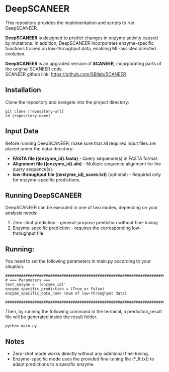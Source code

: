# DeepSCANEER
This repository provides the implementation and scripts to run DeepSCANEER.

**DeepSCANEER** is designed to predict changes in enzyme activity caused by mutations. 
In addition, DeepSCANEER incorporates enzyme-specific functions trained on low-throughput data, enabling ML-assisted directed evolution.

**DeepSCANEER** is an upgraded version of **SCANEER**, incorporating parts of the original SCANEER code. \
SCANEER github link: https://github.com/SBIlab/SCANEER

## Installation
Clone the repository and navigate into the project directory:

```
git clone [repository-url]
cd [repository-name]
```

## Input Data
Before running DeepSCANEER, make sure that all required input files are placed under the data/ directory:

+ **FASTA file ((enzyme_id).fasta)** - Query sequence(s) in FASTA format.
+ **Alignment file ((enzyme_id).aln)** - Multiple sequence alignment for the query sequence(s).
+ **low-throughput file ((enzyme_id)_score.txt)** (optional) - Required only for enzyme-specific predictions.

## Running DeepSCANEER
DeepSCANEER can be executed in one of two modes, depending on your analysis needs:

1. Zero-shot prediction - general-purpose prediction without fine-tuning
2. Enzyme-specific prediction - requires the corresponding low-throughput file

## Running:

You need to set the following parameters in main.py according to your situation.

```
#########################################################################################
# === Parameters ===
test_enzyme = '(enzyme_id)'
enzyme_specific_prediction = (True or False)
enzyme_specific_data_num= (num of low-throughput data)

#########################################################################################
```
Then, by running the following command in the terminal, a prediction_result file will be generated inside the result folder.
```
python main.py
```

## Notes
+ Zero-shot mode works directly without any additional fine-tuning.
+ Enzyme-specific mode uses the provided fine-tuning file (*_ft.txt) to adapt predictions to a specific enzyme.
